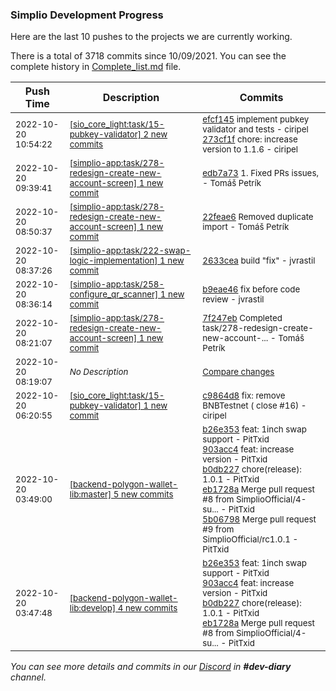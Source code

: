 
### Simplio Development Progress

Here are the last 10 pushes to the projects we are currently working.

There is a total of 3718 commits since 10/09/2021. You can see the complete history in
 [Complete_list.md](Complete_list.md) file.

| Push Time | Description | Commits |
| --- | --- | --- |
| <sub>2022-10-20 10:54:22</sub> | <sub>[[sio_core_light:task/15\-pubkey\-validator] 2 new commits](https://github.com/SimplioOfficial/sio_core_light/compare/c9864d86df6b...273cf1f2b665)</sub> | <sub>[efcf145](https://github.com/SimplioOfficial/sio_core_light/commit/efcf145bc5c10891ae1db865ba3864c2baf1593f) implement pubkey validator and tests - ciripel<br>[273cf1f](https://github.com/SimplioOfficial/sio_core_light/commit/273cf1f2b6650a291a5b54bf70401eb568908a79) chore: increase version to 1.1.6 - ciripel</sub> |
| <sub>2022-10-20 09:39:41</sub> | <sub>[[simplio-app:task/278\-redesign\-create\-new\-account\-screen] 1 new commit](https://github.com/SimplioOfficial/simplio-app/commit/edb7a733c61dc01920bf9d0178d030accd61d3f5)</sub> | <sub>[edb7a73](https://github.com/SimplioOfficial/simplio-app/commit/edb7a733c61dc01920bf9d0178d030accd61d3f5) 1. Fixed PRs issues, - Tomáš Petrík</sub> |
| <sub>2022-10-20 08:50:37</sub> | <sub>[[simplio-app:task/278\-redesign\-create\-new\-account\-screen] 1 new commit](https://github.com/SimplioOfficial/simplio-app/commit/22feae6dc5566b4c0bcae9101f9a4ee823ac04de)</sub> | <sub>[22feae6](https://github.com/SimplioOfficial/simplio-app/commit/22feae6dc5566b4c0bcae9101f9a4ee823ac04de) Removed duplicate import - Tomáš Petrík</sub> |
| <sub>2022-10-20 08:37:26</sub> | <sub>[[simplio-app:task/222\-swap\-logic\-implementation] 1 new commit](https://github.com/SimplioOfficial/simplio-app/commit/2633cea00e7213ebceae0c946ccba2455fd30844)</sub> | <sub>[2633cea](https://github.com/SimplioOfficial/simplio-app/commit/2633cea00e7213ebceae0c946ccba2455fd30844) build "fix" - jvrastil</sub> |
| <sub>2022-10-20 08:36:14</sub> | <sub>[[simplio-app:task/258\-configure\_qr\_scanner] 1 new commit](https://github.com/SimplioOfficial/simplio-app/commit/b9eae46bd06cc3efde2c3024486e9c83216b2e03)</sub> | <sub>[b9eae46](https://github.com/SimplioOfficial/simplio-app/commit/b9eae46bd06cc3efde2c3024486e9c83216b2e03) fix before code review - jvrastil</sub> |
| <sub>2022-10-20 08:21:07</sub> | <sub>[[simplio-app:task/278\-redesign\-create\-new\-account\-screen] 1 new commit](https://github.com/SimplioOfficial/simplio-app/commit/7f247eb61155104b4e9202d9d077232ee11231d4)</sub> | <sub>[7f247eb](https://github.com/SimplioOfficial/simplio-app/commit/7f247eb61155104b4e9202d9d077232ee11231d4) Completed task/278-redesign-create-new-account-... - Tomáš Petrík</sub> |
| <sub>2022-10-20 08:19:07</sub> | <sub>_No Description_</sub> | <sub>[Compare changes](https://github.com/SimplioOfficial/simplio-app/compare/c3f61845d4de...e2191cde2563)</sub> |
| <sub>2022-10-20 06:20:55</sub> | <sub>[[sio_core_light:task/15\-pubkey\-validator] 1 new commit](https://github.com/SimplioOfficial/sio_core_light/commit/c9864d86df6bee6af41b8facc683b643871b920c)</sub> | <sub>[c9864d8](https://github.com/SimplioOfficial/sio_core_light/commit/c9864d86df6bee6af41b8facc683b643871b920c) fix: remove BNBTestnet ( close #16) - ciripel</sub> |
| <sub>2022-10-20 03:49:00</sub> | <sub>[[backend-polygon-wallet-lib:master] 5 new commits](https://github.com/SimplioOfficial/backend-polygon-wallet-lib/compare/aa36440bf015...5b06798ba574)</sub> | <sub>[b26e353](https://github.com/SimplioOfficial/backend-polygon-wallet-lib/commit/b26e3538ca413412d0c3e81ef7ab31a122d3d1cb) feat: 1inch swap support - PitTxid<br>[903acc4](https://github.com/SimplioOfficial/backend-polygon-wallet-lib/commit/903acc4111217764cc2ff8294c618c803d6af430) feat: increase version - PitTxid<br>[b0db227](https://github.com/SimplioOfficial/backend-polygon-wallet-lib/commit/b0db2277f15666035119bf204157bf23563d5a02) chore(release): 1.0.1 - PitTxid<br>[eb1728a](https://github.com/SimplioOfficial/backend-polygon-wallet-lib/commit/eb1728a33506ddc1723326f08241ebd00201c42d) Merge pull request #8 from SimplioOfficial/4-su... - PitTxid<br>[5b06798](https://github.com/SimplioOfficial/backend-polygon-wallet-lib/commit/5b06798ba5747291f7b7b72b3078c40d89be2ea4) Merge pull request #9 from SimplioOfficial/rc1.0.1 - PitTxid</sub> |
| <sub>2022-10-20 03:47:48</sub> | <sub>[[backend-polygon-wallet-lib:develop] 4 new commits](https://github.com/SimplioOfficial/backend-polygon-wallet-lib/compare/ebcd4de827bd...eb1728a33506)</sub> | <sub>[b26e353](https://github.com/SimplioOfficial/backend-polygon-wallet-lib/commit/b26e3538ca413412d0c3e81ef7ab31a122d3d1cb) feat: 1inch swap support - PitTxid<br>[903acc4](https://github.com/SimplioOfficial/backend-polygon-wallet-lib/commit/903acc4111217764cc2ff8294c618c803d6af430) feat: increase version - PitTxid<br>[b0db227](https://github.com/SimplioOfficial/backend-polygon-wallet-lib/commit/b0db2277f15666035119bf204157bf23563d5a02) chore(release): 1.0.1 - PitTxid<br>[eb1728a](https://github.com/SimplioOfficial/backend-polygon-wallet-lib/commit/eb1728a33506ddc1723326f08241ebd00201c42d) Merge pull request #8 from SimplioOfficial/4-su... - PitTxid</sub> |

_You can see more details and commits in our [Discord](https://discord.gg/aKhjuwZmdP) in **#dev-diary** channel._
